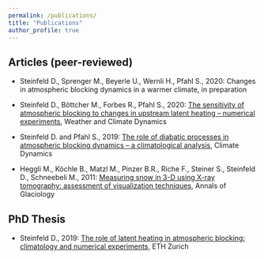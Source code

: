 ```yaml
---
permalink: /publications/
title: "Publications"
author_profile: true
---
```



Articles (peer-reviewed)
---------------

- Steinfeld D., Sprenger M., Beyerle U., Wernli H., Pfahl S., 2020: Changes in atmospheric blocking dynamics in a warmer climate, in preparation

- Steinfeld D., Böttcher M., Forbes R., Pfahl S., 2020: [The sensitivity of atmospheric blocking to changes in upstream latent heating – numerical experiments](https://www.weather-clim-dynam-discuss.net/wcd-2020-5/), Weather and Climate Dynamics

- Steinfeld D. and Pfahl S., 2019: [The role of diabatic processes in atmospheric blocking dynamics – a climatological analysis](https://link.springer.com/article/10.1007%2Fs00382-019-04919-6), Climate Dynamics

- Heggli M., Köchle B., Matzl M., Pinzer B.R., Riche F., Steiner S., Steinfeld D., Schneebeli M., 2011: [Measuring snow in 3-D using X-ray tomography: assessment of visualization techniques](https://doi.org/10.3189/172756411797252202), Annals of Glaciology


PhD Thesis
---------------

- Steinfeld D., 2019: [The role of latent heating in atmospheric blocking: climatology and numerical experiments](https://www.research-collection.ethz.ch/handle/20.500.11850/380041), ETH Zurich
